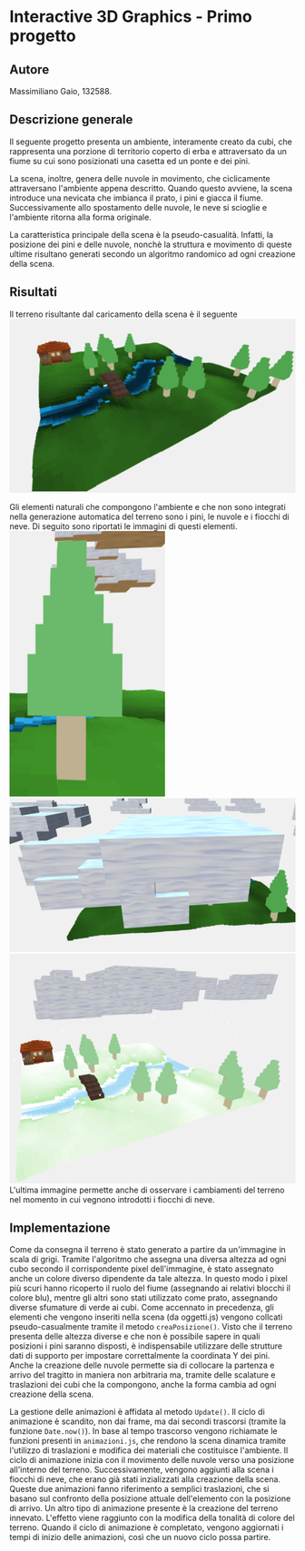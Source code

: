 # Interactive 3D Graphics - Primo progetto

## Autore
Massimiliano Gaio, 132588.

## Descrizione generale
Il seguente progetto presenta un ambiente, interamente creato da cubi, che rappresenta una porzione di territorio coperto di erba e attraversato da un fiume su cui sono posizionati una casetta ed un ponte e dei pini.

La scena, inoltre, genera delle nuvole in movimento, che ciclicamente attraversano l'ambiente appena descritto. Quando questo avviene, la scena introduce una nevicata che imbianca il prato, i pini e giacca il fiume. Successivamente allo spostamento delle nuvole, le neve si scioglie e l'ambiente ritorna alla forma originale.

La caratteristica principale della scena è la pseudo-casualità. Infatti, la posizione dei pini e delle nuvole, nonchè la struttura e movimento di queste ultime risultano generati secondo un algoritmo randomico ad ogni creazione della scena. 

## Risultati
Il terreno risultante dal caricamento della scena è il seguente
![terreno di partenza](immagini/terreno.png)

Gli elementi naturali che compongono l'ambiente e che non sono integrati nella generazione automatica del terreno sono i pini, le nuvole e i fiocchi di neve. Di seguito sono riportati le immagini di questi elementi.
 ![pino](immagini/pino.png)
 ![nuvola](immagini/nuvola.png)
 ![terreno innevato](immagini/terreno2.png)
 L'ultima immagine permette anche di osservare i cambiamenti del terreno nel momento in cui vegnono introdotti i fiocchi di neve.

## Implementazione
Come da consegna il terreno è stato generato a partire da un'immagine in scala di grigi. Tramite l'algoritmo che assegna una diversa altezza ad ogni cubo secondo il corrispondente pixel dell'immagine, è stato assegnato anche un colore diverso dipendente da tale altezza. In questo modo i pixel più scuri hanno ricoperto il ruolo del fiume (assegnando ai relativi blocchi il colore blu), mentre gli altri sono stati utilizzato come prato, assegnando diverse sfumature di verde ai cubi. 
Come accennato in precedenza, gli elementi che vengono inseriti nella scena (da oggetti.js) vengono collcati pseudo-casualmente tramite il metodo ```creaPosizione()```. Visto che il terreno presenta delle altezza diverse e che non è possibile sapere in quali posizioni i pini saranno disposti, è indispensabile utilizzare delle strutture dati di supporto per impostare correttalmente la coordinata Y dei pini.
Anche la creazione delle nuvole permette sia di collocare la partenza e arrivo del tragitto in maniera non arbitraria ma, tramite delle scalature e traslazioni dei cubi che la compongono, anche la forma cambia ad ogni creazione della scena. 

La gestione delle animazioni è affidata al metodo ```Update()```. Il ciclo di animazione è scandito, non dai frame, ma dai secondi trascorsi (tramite la funzione ```Date.now()```). In base al tempo trascorso vengono richiamate le funzioni presenti in ```animazioni.js```, che rendono la scena dinamica tramite l'utilizzo di traslazioni e modifica dei materiali che costituisce l'ambiente. Il ciclo di animazione inizia con il movimento delle nuvole verso una posizione all'interno del terreno. Successivamente, vengono aggiunti alla scena i fiocchi di neve, che erano già stati inzializzati alla creazione della scena. Queste due animazioni fanno riferimento a semplici traslazioni, che si basano sul confronto della posizione attuale dell'elemento con la posizione di arrivo. Un altro tipo di animazione presente è la creazione del terreno innevato. L'effetto viene raggiunto con la modifica della tonalità di colore del terreno. Quando il ciclo di animazione è completato, vengono aggiornati i tempi di inizio delle animazioni, così che un nuovo ciclo possa partire.
